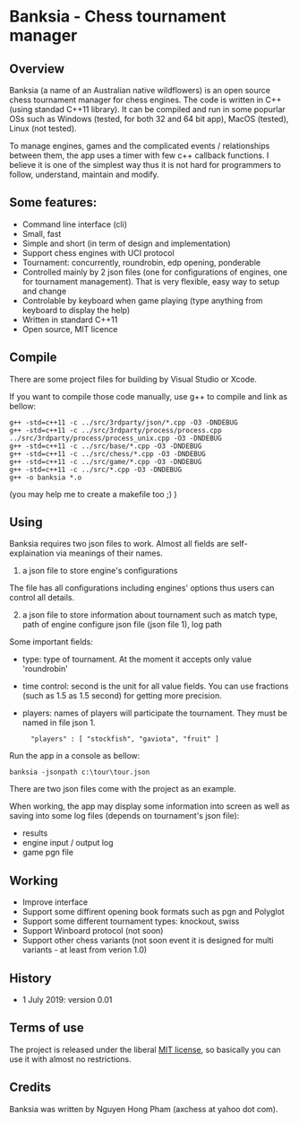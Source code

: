 # Banksia - Chess tournament manager


Overview
-----------

Banksia (a name of an Australian native wildflowers) is an open source chess tournament manager for chess engines. The code is written in C++ (using standad C++11 library). It can be compiled and run in some popurlar OSs such as Windows (tested, for both 32 and 64 bit app), MacOS (tested), Linux (not tested).

To manage engines, games and the complicated events / relationships between them, the app uses a timer with few c++ callback functions. I believe it is one of the simplest way thus it is not hard for programmers to follow, understand, maintain and modify.

Some features:
-----------
- Command line interface (cli)
- Small, fast
- Simple and short (in term of design and implementation)
- Support chess engines with UCI protocol
- Tournament: concurrently, roundrobin, edp opening, ponderable
- Controlled mainly by 2 json files (one for configurations of engines, one for tournament management). That is very flexible, easy way to setup and change
- Controlable by keyboard when game playing (type anything from keyboard to display the help)
- Written in standard C++11
- Open source, MIT licence


Compile
----------
There are some project files for building by Visual Studio or Xcode.

If you want to compile those code manually, use g++ to compile and link as bellow:

    g++ -std=c++11 -c ../src/3rdparty/json/*.cpp -O3 -DNDEBUG
    g++ -std=c++11 -c ../src/3rdparty/process/process.cpp ../src/3rdparty/process/process_unix.cpp -O3 -DNDEBUG
    g++ -std=c++11 -c ../src/base/*.cpp -O3 -DNDEBUG
    g++ -std=c++11 -c ../src/chess/*.cpp -O3 -DNDEBUG
    g++ -std=c++11 -c ../src/game/*.cpp -O3 -DNDEBUG
    g++ -std=c++11 -c ../src/*.cpp -O3 -DNDEBUG
    g++ -o banksia *.o

(you may help me to create a makefile too ;) )

Using
-------
Banksia requires two json files to work. Almost all fields are self-explaination via meanings of their names.

1) a json file to store engine's configurations

The file has all configurations including engines' options thus users can control all details.

2) a json file to store information about tournament such as match type, path of engine configure json file (json file 1), log path

Some important fields:
- type: type of tournament. At the moment it accepts only value 'roundrobin'
- time control: second is the unit for all value fields. You can use fractions (such as 1.5 as 1.5 second) for getting more precision.
- players: names of players will participate the tournament. They must be named in file json 1.

        "players" : [ "stockfish", "gaviota", "fruit" ]


Run the app in a console as bellow:
    
    banksia -jsonpath c:\tour\tour.json

There are two json files come with the project as an example.

When working, the app may display some information into screen as well as saving into some log files (depends on tournament's json file):
- results
- engine input / output log
- game pgn file


Working
---------
- Improve interface
- Support some diffirent opening book formats such as pgn and Polyglot
- Support some different tournament types: knockout, swiss
- Support Winboard protocol (not soon)
- Support other chess variants (not soon event it is designed for multi variants - at least from verion 1.0)


History
--------

- 1 July 2019: version 0.01


Terms of use
---------------

The project is released under the liberal [MIT license](http://en.wikipedia.org/wiki/MIT_License), so basically you can use it with almost no restrictions.


Credits
--------

Banksia was written by Nguyen Hong Pham (axchess at yahoo dot com).


